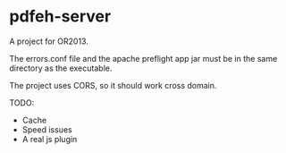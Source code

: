 pdfeh-server
============

A project for OR2013.

The errors.conf file and the apache preflight app jar must be in the same 
directory as the executable. 

The project uses CORS, so it should work cross domain. 

TODO:
 - Cache
 - Speed issues
 - A real js plugin


